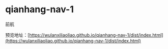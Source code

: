 # qianhang-nav-1
前航

预览地址：[https://wulanxiliaoliao.github.io/qianhang-nav-1/dist/index.html](https://wulanxiliaoliao.github.io/qianhang-nav-1/dist/index.html)
